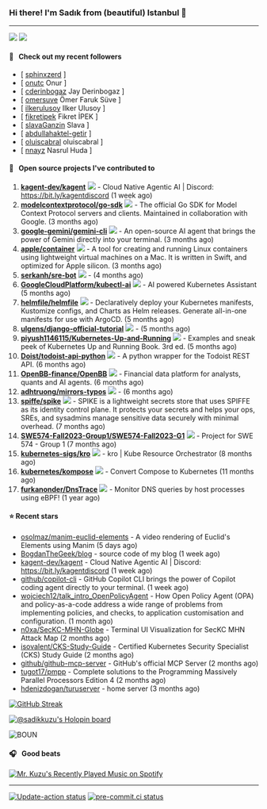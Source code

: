 ### Hi there! I'm Sadık from (beautiful) Istanbul 👋

---

[![](https://img.shields.io/stackexchange/stackoverflow/r/7030591?style=plastic)](https://stackoverflow.com/users/7030591/sadik-kuzu)
[![](https://img.shields.io/twitter/follow/sadikkuzu_mba?style=social)](https://twitter.com/sadikkuzu_mba)


#### 🔭 &nbsp; Check out my recent followers

- [ [sphinxzerd](https://github.com/sphinxzerd)  ]
- [ [onutc](https://github.com/onutc) Onur ]
- [ [cderinbogaz](https://github.com/cderinbogaz) Jay Derinbogaz ]
- [ [omersuve](https://github.com/omersuve) Ömer Faruk Süve ]
- [ [ilkerulusoy](https://github.com/ilkerulusoy) Ilker Ulusoy ]
- [ [fikretipek](https://github.com/fikretipek) Fikret İPEK ]
- [ [slavaGanzin](https://github.com/slavaGanzin) Slava ]
- [ [abdullahaktel-getir](https://github.com/abdullahaktel-getir)  ]
- [ [oluiscabral](https://github.com/oluiscabral) oluiscabral ]
- [ [nnayz](https://github.com/nnayz) Nasrul Huda ]

#### 🚀 &nbsp; Open source projects I've contributed to
1. [**kagent-dev/kagent**](https://github.com/kagent-dev/kagent/commits?author=sadikkuzu) [![](https://img.shields.io/github/stars/kagent-dev/kagent?style=social)](https://github.com/kagent-dev/kagent/stargazers) - Cloud Native Agentic AI | Discord: https://bit.ly/kagentdiscord (1 week ago)
1. [**modelcontextprotocol/go-sdk**](https://github.com/modelcontextprotocol/go-sdk/commits?author=sadikkuzu) [![](https://img.shields.io/github/stars/modelcontextprotocol/go-sdk?style=social)](https://github.com/modelcontextprotocol/go-sdk/stargazers) - The official Go SDK for Model Context Protocol servers and clients. Maintained in collaboration with Google. (3 months ago)
1. [**google-gemini/gemini-cli**](https://github.com/google-gemini/gemini-cli/commits?author=sadikkuzu) [![](https://img.shields.io/github/stars/google-gemini/gemini-cli?style=social)](https://github.com/google-gemini/gemini-cli/stargazers) - An open-source AI agent that brings the power of Gemini directly into your terminal. (3 months ago)
1. [**apple/container**](https://github.com/apple/container/commits?author=sadikkuzu) [![](https://img.shields.io/github/stars/apple/container?style=social)](https://github.com/apple/container/stargazers) - A tool for creating and running Linux containers using lightweight virtual machines on a Mac. It is written in Swift, and optimized for Apple silicon.  (3 months ago)
1. [**serkanh/sre-bot**](https://github.com/serkanh/sre-bot/commits?author=sadikkuzu) [![](https://img.shields.io/github/stars/serkanh/sre-bot?style=social)](https://github.com/serkanh/sre-bot/stargazers) -  (4 months ago)
1. [**GoogleCloudPlatform/kubectl-ai**](https://github.com/GoogleCloudPlatform/kubectl-ai/commits?author=sadikkuzu) [![](https://img.shields.io/github/stars/GoogleCloudPlatform/kubectl-ai?style=social)](https://github.com/GoogleCloudPlatform/kubectl-ai/stargazers) - AI powered Kubernetes Assistant (5 months ago)
1. [**helmfile/helmfile**](https://github.com/helmfile/helmfile/commits?author=sadikkuzu) [![](https://img.shields.io/github/stars/helmfile/helmfile?style=social)](https://github.com/helmfile/helmfile/stargazers) - Declaratively deploy your Kubernetes manifests, Kustomize configs, and Charts as Helm releases. Generate all-in-one manifests for use with ArgoCD. (5 months ago)
1. [**ulgens/django-official-tutorial**](https://github.com/ulgens/django-official-tutorial/commits?author=sadikkuzu) [![](https://img.shields.io/github/stars/ulgens/django-official-tutorial?style=social)](https://github.com/ulgens/django-official-tutorial/stargazers) -  (5 months ago)
1. [**piyush1146115/Kubernetes-Up-and-Running**](https://github.com/piyush1146115/Kubernetes-Up-and-Running/commits?author=sadikkuzu) [![](https://img.shields.io/github/stars/piyush1146115/Kubernetes-Up-and-Running?style=social)](https://github.com/piyush1146115/Kubernetes-Up-and-Running/stargazers) - Examples and sneak peek of Kubernetes Up and Running Book. 3rd ed. (5 months ago)
1. [**Doist/todoist-api-python**](https://github.com/Doist/todoist-api-python/commits?author=sadikkuzu) [![](https://img.shields.io/github/stars/Doist/todoist-api-python?style=social)](https://github.com/Doist/todoist-api-python/stargazers) - A python wrapper for the Todoist REST API. (6 months ago)
1. [**OpenBB-finance/OpenBB**](https://github.com/OpenBB-finance/OpenBB/commits?author=sadikkuzu) [![](https://img.shields.io/github/stars/OpenBB-finance/OpenBB?style=social)](https://github.com/OpenBB-finance/OpenBB/stargazers) - Financial data platform for analysts, quants and AI agents. (6 months ago)
1. [**adhtruong/mirrors-typos**](https://github.com/adhtruong/mirrors-typos/commits?author=sadikkuzu) [![](https://img.shields.io/github/stars/adhtruong/mirrors-typos?style=social)](https://github.com/adhtruong/mirrors-typos/stargazers) -  (6 months ago)
1. [**spiffe/spike**](https://github.com/spiffe/spike/commits?author=sadikkuzu) [![](https://img.shields.io/github/stars/spiffe/spike?style=social)](https://github.com/spiffe/spike/stargazers) - SPIKE is a lightweight secrets store that uses SPIFFE as its identity control plane. It protects your secrets and helps your ops, SREs, and sysadmins manage sensitive data securely with minimal overhead. (7 months ago)
1. [**SWE574-Fall2023-Group1/SWE574-Fall2023-G1**](https://github.com/SWE574-Fall2023-Group1/SWE574-Fall2023-G1/commits?author=sadikkuzu) [![](https://img.shields.io/github/stars/SWE574-Fall2023-Group1/SWE574-Fall2023-G1?style=social)](https://github.com/SWE574-Fall2023-Group1/SWE574-Fall2023-G1/stargazers) - Project for SWE 574 - Group 1 (7 months ago)
1. [**kubernetes-sigs/kro**](https://github.com/kubernetes-sigs/kro/commits?author=sadikkuzu) [![](https://img.shields.io/github/stars/kubernetes-sigs/kro?style=social)](https://github.com/kubernetes-sigs/kro/stargazers) - kro | Kube Resource Orchestrator (8 months ago)
1. [**kubernetes/kompose**](https://github.com/kubernetes/kompose/commits?author=sadikkuzu) [![](https://img.shields.io/github/stars/kubernetes/kompose?style=social)](https://github.com/kubernetes/kompose/stargazers) - Convert Compose to Kubernetes (11 months ago)
1. [**furkanonder/DnsTrace**](https://github.com/furkanonder/DnsTrace/commits?author=sadikkuzu) [![](https://img.shields.io/github/stars/furkanonder/DnsTrace?style=social)](https://github.com/furkanonder/DnsTrace/stargazers) - Monitor DNS queries by host processes using eBPF! (1 year ago)


#### ⭐ Recent stars

- [osolmaz/manim-euclid-elements](https://github.com/osolmaz/manim-euclid-elements) - A video rendering of Euclid&#39;s Elements using Manim (5 days ago)
- [BogdanTheGeek/blog](https://github.com/BogdanTheGeek/blog) - source code of my blog (1 week ago)
- [kagent-dev/kagent](https://github.com/kagent-dev/kagent) - Cloud Native Agentic AI | Discord: https://bit.ly/kagentdiscord (1 week ago)
- [github/copilot-cli](https://github.com/github/copilot-cli) - GitHub Copilot CLI brings the power of Copilot coding agent directly to your terminal.  (1 week ago)
- [wojciech12/talk_intro_OpenPolicyAgent](https://github.com/wojciech12/talk_intro_OpenPolicyAgent) - How Open Policy Agent (OPA) and policy-as-a-code address a wide range of problems from implementing policies, and checks, to application customisation and configuration.  (1 month ago)
- [n0xa/SecKC-MHN-Globe](https://github.com/n0xa/SecKC-MHN-Globe) - Terminal UI Visualization for SecKC MHN Attack Map (2 months ago)
- [isovalent/CKS-Study-Guide](https://github.com/isovalent/CKS-Study-Guide) - Certified Kubernetes Security Specialist (CKS) Study Guide (2 months ago)
- [github/github-mcp-server](https://github.com/github/github-mcp-server) - GitHub&#39;s official MCP Server (2 months ago)
- [tugot17/pmpp](https://github.com/tugot17/pmpp) - Complete solutions to the Programming Massively Parallel Processors Edition 4 (2 months ago)
- [hdenizdogan/turuserver](https://github.com/hdenizdogan/turuserver) - home server (3 months ago)

[![GitHub Streak](https://streak-stats.demolab.com?user=sadikkuzu&theme=github-dark&hide_border=true&date_format=M%20j%5B%2C%20Y%5D)](https://git.io/streak-stats)

[![@sadikkuzu's Holopin board](https://holopin.io/api/user/board?user=sadikkuzu)](https://holopin.io/@sadikkuzu)

![BOUN](https://github.com/sadikkuzu/sadikkuzu/assets/23168063/c4686502-9896-4af6-86d3-229dac1baa32)

#### 🎧 &nbsp; Good beats

[![Mr. Kuzu's Recently Played Music on Spotify](https://spotify-recently-played-readme.vercel.app/api?user=5cfgfpgmik69ly41rspaiod2a&count=3&unique=1)](https://open.spotify.com/user/5cfgfpgmik69ly41rspaiod2a)

---

[![Update-action status](https://github.com/sadikkuzu/sadikkuzu/actions/workflows/sadikkuzu.yml/badge.svg)](https://github.com/sadikkuzu/sadikkuzu/actions/workflows/sadikkuzu.yml)
[![pre-commit.ci status](https://results.pre-commit.ci/badge/github/sadikkuzu/sadikkuzu/master.svg)](https://results.pre-commit.ci/latest/github/sadikkuzu/sadikkuzu/master)
